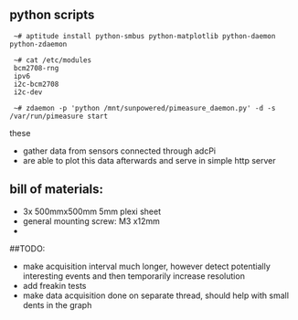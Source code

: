 ## python scripts

     ~# aptitude install python-smbus python-matplotlib python-daemon python-zdaemon

     ~# cat /etc/modules 
     bcm2708-rng
     ipv6
     i2c-bcm2708 
     i2c-dev

     ~# zdaemon -p 'python /mnt/sunpowered/pimeasure_daemon.py' -d -s /var/run/pimeasure start

these
* gather data from sensors connected through adcPi
* are able to plot this data afterwards and serve in simple http server

## bill of materials:
* 3x 500mmx500mm 5mm plexi sheet
* general mounting screw: M3 x12mm
* 

##TODO:
* make acquisition interval much longer, however detect potentially interesting events and then temporarily increase resolution
* add freakin tests 
* make data acquisition done on separate thread, should help with small dents in the graph
